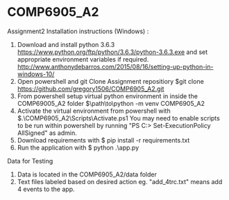 # COMP6905_A2
Assignment2
Installation instructions (Windows) :
1. Download and install python 3.6.3 https://www.python.org/ftp/python/3.6.3/python-3.6.3.exe and set appropriate environment variables if required. http://www.anthonydebarros.com/2015/08/16/setting-up-python-in-windows-10/
2. Open powershell and git Clone Assignment repositiory $git clone https://github.com/gregory1506/COMP6905_A2.git
3. From powershell setup virtual python environment in inside the COMP69005_A2 folder $\path\to\python -m venv COMP6905_A2
4. Activate the virtual environment from powershell with $.\COMP6905_A2\Scripts\Activate.ps1
   You may need to enable scripts to be run within powershell by running "PS C:\> Set-ExecutionPolicy AllSigned" as admin.
5. Download requirements with $ pip install -r requirements.txt
6. Run the application with $ python .\app.py


Data for Testing
1. Data is located in the COMP6905_A2/data folder
2. Text files labeled based on desired action eg. "add_4trc.txt" means add 4 events to the app.
